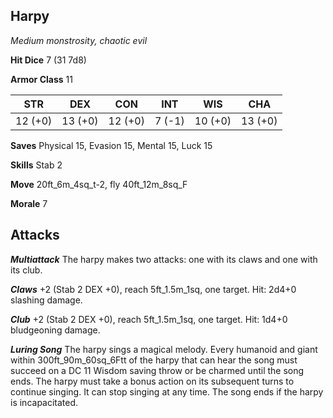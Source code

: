 ## Harpy

*Medium monstrosity, chaotic evil*

**Hit Dice** 7 (31 7d8)

**Armor Class** 11

| STR     | DEX     | CON     | INT     | WIS     | CHA     |
|---------|---------|---------|---------|---------|---------|
| 12 (+0) | 13 (+0) | 12 (+0) |  7 (-1) | 10 (+0) | 13 (+0) |

**Saves** Physical 15, Evasion 15, Mental 15, Luck 15

**Skills** Stab 2

**Move** 20ft\_6m\_4sq\_t-2, fly 40ft\_12m\_8sq\_F

**Morale** 7

## Attacks

***Multiattack*** The harpy makes two attacks: one with its claws and one with its club.

***Claws*** +2 (Stab 2 DEX +0), reach 5ft\_1.5m\_1sq, one target. Hit: 2d4+0 slashing damage.

***Club*** +2 (Stab 2 DEX +0), reach 5ft\_1.5m\_1sq, one target. Hit: 1d4+0 bludgeoning damage.

***Luring Song*** The harpy sings a magical melody. Every humanoid and giant within 300ft\_90m\_60sq\_6Ftt of the harpy that can hear the song must succeed on a DC 11 Wisdom saving throw or be charmed until the song ends. The harpy must take a bonus action on its subsequent turns to continue singing. It can stop singing at any time. The song ends if the harpy is incapacitated.

